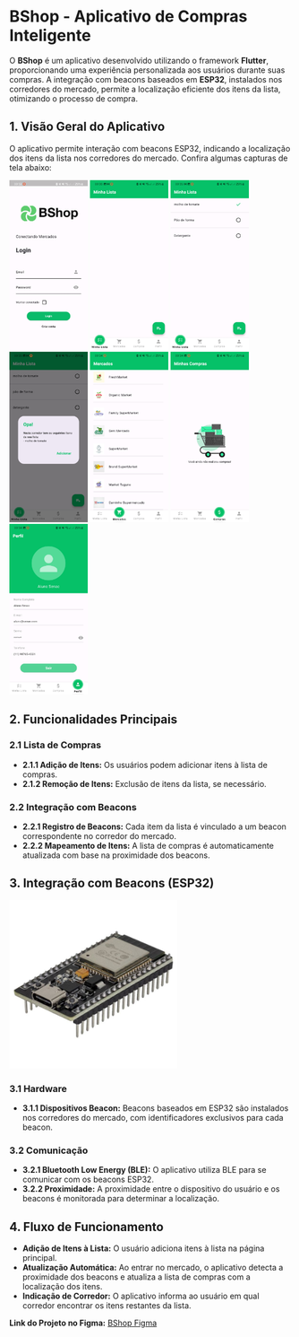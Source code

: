 # BShop - Aplicativo de Compras Inteligente

O **BShop** é um aplicativo desenvolvido utilizando o framework **Flutter**, proporcionando uma experiência personalizada aos usuários durante suas compras. A integração com beacons baseados em **ESP32**, instalados nos corredores do mercado, permite a localização eficiente dos itens da lista, otimizando o processo de compra.

## 1. Visão Geral do Aplicativo
O aplicativo permite interação com beacons ESP32, indicando a localização dos itens da lista nos corredores do mercado. Confira algumas capturas de tela abaixo:


<p float="left">
  <img src="/assets/screenshots/screen1.jpg" width="140" />
  <img src="/assets/screenshots/screen2.jpg" width="140" />
  <img src="/assets/screenshots/screen3.jpg" width="140" />
  <img src="/assets/screenshots/screen4.jpg" width="140" />
  <img src="/assets/screenshots/screen5.jpg" width="140" />
  <img src="/assets/screenshots/screen6.jpg" width="140" />
  <img src="/assets/screenshots/screen7.jpg" width="140" />
 
## 2. Funcionalidades Principais
### 2.1 Lista de Compras
- **2.1.1 Adição de Itens:** Os usuários podem adicionar itens à lista de compras.
- **2.1.2 Remoção de Itens:** Exclusão de itens da lista, se necessário.

### 2.2 Integração com Beacons
- **2.2.1 Registro de Beacons:** Cada item da lista é vinculado a um beacon correspondente no corredor do mercado.
- **2.2.2 Mapeamento de Itens:** A lista de compras é automaticamente atualizada com base na proximidade dos beacons.

## 3. Integração com Beacons (ESP32)
<p float="left">
  <img src="/assets/beacon.jpg" width="300" />

### 3.1 Hardware
- **3.1.1 Dispositivos Beacon:** Beacons baseados em ESP32 são instalados nos corredores do mercado, com identificadores exclusivos para cada beacon.

### 3.2 Comunicação
- **3.2.1 Bluetooth Low Energy (BLE):** O aplicativo utiliza BLE para se comunicar com os beacons ESP32.
- **3.2.2 Proximidade:** A proximidade entre o dispositivo do usuário e os beacons é monitorada para determinar a localização.

## 4. Fluxo de Funcionamento
- **Adição de Itens à Lista:** O usuário adiciona itens à lista na página principal.
- **Atualização Automática:** Ao entrar no mercado, o aplicativo detecta a proximidade dos beacons e atualiza a lista de compras com a localização dos itens.
- **Indicação de Corredor:** O aplicativo informa ao usuário em qual corredor encontrar os itens restantes da lista.

**Link do Projeto no Figma:** [BShop Figma](https://www.figma.com/file/EbBSvJSulWI0rEXcYYLyjp/BShop?type=design&node-id=0%3A1&mode=design&t=E49AkjQzlipeowHp-1)

